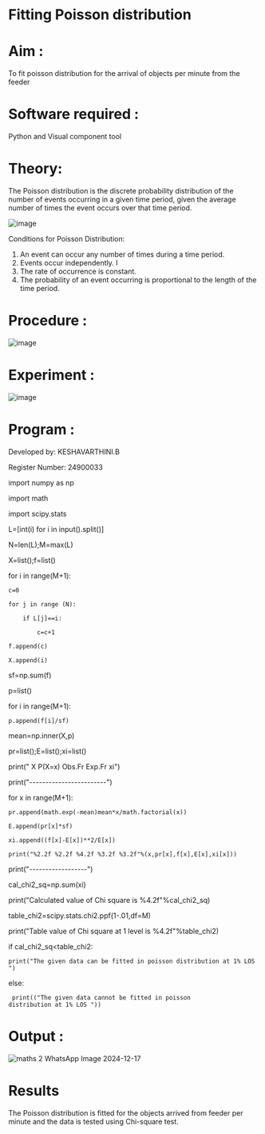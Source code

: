 # Fitting Poisson  distribution
# Aim : 

To fit poisson distribution for the arrival of objects per minute from the feeder

# Software required :  

Python and Visual component tool

# Theory:

The Poisson distribution is the discrete probability distribution of the number of events occurring in a given time period, given the average number of times the event occurs over that time period.

![image](https://user-images.githubusercontent.com/104613195/166248326-fd042076-8b0b-40c4-8b11-1d8e8fcb74db.png)

 Conditions for Poisson Distribution:

1. An event can occur any number of times during a time period.
2. Events occur independently. I
3. The rate of occurrence is constant.
4. The probability of an event occurring is proportional to the length of the time period. 
 
# Procedure :

![image](https://user-images.githubusercontent.com/104613195/166251988-d0c53205-6080-4f7b-ae4c-398178586637.png)

# Experiment :

![image](https://user-images.githubusercontent.com/103921593/230282876-f4a5afbf-cac1-4648-a1b0-c78840638a8e.png)

# Program :

Developed by: KESHAVARTHINI.B

Register Number: 24900033


 import numpy as np
 
import math

import scipy.stats

L=[int(i) for i in input().split()]

N=len(L);M=max(L)

X=list();f=list()

for i in range(M+1):

    c=0
    
    for j in range (N):
    
        if L[j]==i:
        
            c=c+1
            
    f.append(c)
    
    X.append(i)
    
sf=np.sum(f)

p=list()

for i in range(M+1):

    p.append(f[i]/sf)
    
mean=np.inner(X,p)

pr=list();E=list();xi=list()

print(" X P(X=x) Obs.Fr Exp.Fr xi")

print("------------------------")

for x in range(M+1):

    pr.append(math.exp(-mean)mean*x/math.factorial(x))
    
    E.append(pr[x]*sf)
    
    xi.append((f[x]-E[x])**2/E[x])
    
    print("%2.2f %2.2f %4.2f %3.2f %3.2f"%(x,pr[x],f[x],E[x],xi[x]))
    
print("------------------")

cal_chi2_sq=np.sum(xi)

print("Calculated value of Chi square is %4.2f"%cal_chi2_sq)

table_chi2=scipy.stats.chi2.ppf(1-.01,df=M)

print("Table value of Chi square at 1 level is %4.2f"%table_chi2)

if cal_chi2_sq<table_chi2:

    print("The given data can be fitted in poisson distribution at 1% LOS ")
    
else:

     print(("The given data cannot be fitted in poisson distribution at 1% LOS "))
     

# Output : 

![maths 2 WhatsApp Image 2024-12-17](https://github.com/user-attachments/assets/9c07d53e-bd1a-40fb-be8b-74a04442a6b9)


# Results

The Poisson distribution is fitted for the objects arrived from feeder per minute and the data is tested using Chi-square test. 
 
